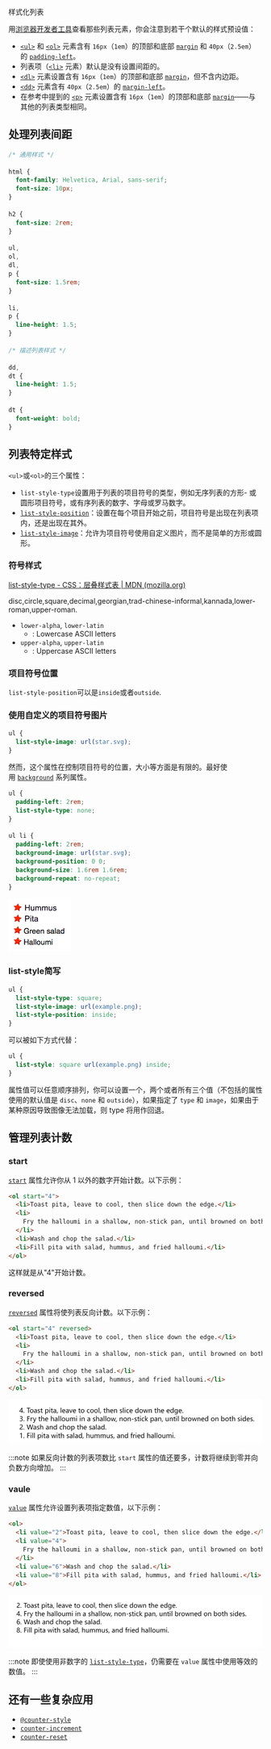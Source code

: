 样式化列表

用[浏览器开发者工具](https://developer.mozilla.org/zh-CN/docs/Learn/Common_questions/Tools_and_setup/What_are_browser_developer_tools)查看那些列表元素，你会注意到若干个默认的样式预设值：

- [`<ul>`](https://developer.mozilla.org/zh-CN/docs/Web/HTML/Element/ul) 和 [`<ol>`](https://developer.mozilla.org/zh-CN/docs/Web/HTML/Element/ol) 元素含有 `16px`（`1em`）的顶部和底部 [`margin`](https://developer.mozilla.org/zh-CN/docs/Web/CSS/margin) 和 `40px`（`2.5em`）的 [`padding-left`](https://developer.mozilla.org/zh-CN/docs/Web/CSS/padding-left)。
- 列表项（[`<li>`](https://developer.mozilla.org/zh-CN/docs/Web/HTML/Element/li) 元素）默认是没有设置间距的。
- [`<dl>`](https://developer.mozilla.org/zh-CN/docs/Web/HTML/Element/dl) 元素设置含有 `16px`（`1em`）的顶部和底部 [`margin`](https://developer.mozilla.org/zh-CN/docs/Web/CSS/margin)，但不含内边距。
- [`<dd>`](https://developer.mozilla.org/zh-CN/docs/Web/HTML/Element/dd) 元素含有 `40px`（`2.5em`）的 [`margin-left`](https://developer.mozilla.org/zh-CN/docs/Web/CSS/margin-left)。
- 在参考中提到的 [`<p>`](https://developer.mozilla.org/zh-CN/docs/Web/HTML/Element/p) 元素设置含有 `16px`（`1em`）的顶部和底部 [`margin`](https://developer.mozilla.org/zh-CN/docs/Web/CSS/margin)——与其他的列表类型相同。

## 处理列表间距

```css
/* 通用样式 */

html {
  font-family: Helvetica, Arial, sans-serif;
  font-size: 10px;
}

h2 {
  font-size: 2rem;
}

ul,
ol,
dl,
p {
  font-size: 1.5rem;
}

li,
p {
  line-height: 1.5;
}

/* 描述列表样式 */

dd,
dt {
  line-height: 1.5;
}

dt {
  font-weight: bold;
}
```

## 列表特定样式

`<ul>`或`<ol>`的三个属性：

- `list-style-type`设置用于列表的项目符号的类型，例如无序列表的方形- 或圆形项目符号，或有序列表的数字、字母或罗马数字。
- [`list-style-position`](https://developer.mozilla.org/zh-CN/docs/Web/CSS/list-style-position)：设置在每个项目开始之前，项目符号是出现在列表项内，还是出现在其外。
- [`list-style-image`](https://developer.mozilla.org/zh-CN/docs/Web/CSS/list-style-image)：允许为项目符号使用自定义图片，而不是简单的方形或圆形。

### 符号样式

[list-style-type - CSS：层叠样式表 | MDN (mozilla.org)](https://developer.mozilla.org/zh-CN/docs/Web/CSS/list-style-type)

disc,circle,square,decimal,georgian,trad-chinese-informal,kannada,lower-roman,upper-roman.

- `lower-alpha`, `lower-latin`
    - : Lowercase ASCII letters
- `upper-alpha`, `upper-latin`
    - : Uppercase ASCII letters

### 项目符号位置

`list-style-position`可以是`inside`或者`outside`.

### 使用自定义的项目符号图片

```css
ul {
  list-style-image: url(star.svg);
}
```

然而，这个属性在控制项目符号的位置，大小等方面是有限的。最好使用 [`background`](https://developer.mozilla.org/zh-CN/docs/Web/CSS/background) 系列属性。

```css
ul {
  padding-left: 2rem;
  list-style-type: none;
}

ul li {
  padding-left: 2rem;
  background-image: url(star.svg);
  background-position: 0 0;
  background-size: 1.6rem 1.6rem;
  background-repeat: no-repeat;
}
```

![](../../img/22.Styling%20lists-20231001104007.png)

### list-style简写

```css
ul {
  list-style-type: square;
  list-style-image: url(example.png);
  list-style-position: inside;
}
```

可以被如下方式代替：

```css
ul {
  list-style: square url(example.png) inside;
}
```

属性值可以任意顺序排列，你可以设置一个，两个或者所有三个值（不包括的属性使用的默认值是 `disc`、`none` 和 `outside`），如果指定了 `type` 和 `image`，如果由于某种原因导致图像无法加载，则 type 将用作回退。

## 管理列表计数

### start

[`start`](https://developer.mozilla.org/zh-CN/docs/Web/HTML/Element/ol#start) 属性允许你从 1 以外的数字开始计数。以下示例：

```html
<ol start="4">
  <li>Toast pita, leave to cool, then slice down the edge.</li>
  <li>
    Fry the halloumi in a shallow, non-stick pan, until browned on both sides.
  </li>
  <li>Wash and chop the salad.</li>
  <li>Fill pita with salad, hummus, and fried halloumi.</li>
</ol>
```

这样就是从"4"开始计数。

### reversed

[`reversed`](https://developer.mozilla.org/zh-CN/docs/Web/HTML/Element/ol#reversed) 属性将使列表反向计数。以下示例：

```html
<ol start="4" reversed>
  <li>Toast pita, leave to cool, then slice down the edge.</li>
  <li>
    Fry the halloumi in a shallow, non-stick pan, until browned on both sides.
  </li>
  <li>Wash and chop the salad.</li>
  <li>Fill pita with salad, hummus, and fried halloumi.</li>
</ol>
```

![](../../img/22.Styling%20lists-20231001104530.png)

:::note
如果反向计数的列表项数比 `start` 属性的值还要多，计数将继续到零并向负数方向增加。
:::

### vaule

[`value`](https://developer.mozilla.org/zh-CN/docs/Web/HTML/Element/ol#value) 属性允许设置列表项指定数值，以下示例：

```html
<ol>
  <li value="2">Toast pita, leave to cool, then slice down the edge.</li>
  <li value="4">
    Fry the halloumi in a shallow, non-stick pan, until browned on both sides.
  </li>
  <li value="6">Wash and chop the salad.</li>
  <li value="8">Fill pita with salad, hummus, and fried halloumi.</li>
</ol>
```

![](../../img/22.Styling%20lists-20231001104739.png)

:::note
即使使用非数字的 [`list-style-type`](https://developer.mozilla.org/zh-CN/docs/Web/CSS/list-style-type)，仍需要在 `value` 属性中使用等效的数值。
:::

## 还有一些复杂应用

- [`@counter-style`](https://developer.mozilla.org/zh-CN/docs/Web/CSS/@counter-style)
- [`counter-increment`](https://developer.mozilla.org/zh-CN/docs/Web/CSS/counter-increment)
- [`counter-reset`](https://developer.mozilla.org/zh-CN/docs/Web/CSS/counter-reset)
